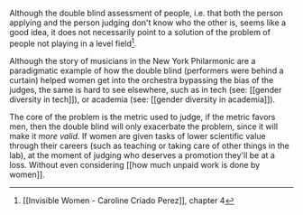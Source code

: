 Although the double blind assessment of people, i.e. that both the person applying and the person judging don't know who the other is, seems like a good idea, it does not necessarily point to a solution of the problem of people not playing in a level field[^1]. 

Although the story of musicians in the New York Philarmonic are a paradigmatic example of how the double blind (performers were behind a curtain) helped women get into the orchestra bypassing the bias of the judges, the same is hard to see elsewhere, such as in tech (see: [[gender diversity in tech]]), or academia (see: [[gender diversity in academia]]). 

The core of the problem is the metric used to judge, if the metric favors men, then the double blind will only exacerbate the problem, since it will make it *more valid*. If women are given tasks of lower scientific value through their careers (such as teaching or taking care of other things in the lab), at the moment of judging who deserves a promotion they'll be at a loss. Without even considering [[how much unpaid work is done by women]]. 


[^1]: [[Invisible Women - Caroline Criado Perez]], chapter 4